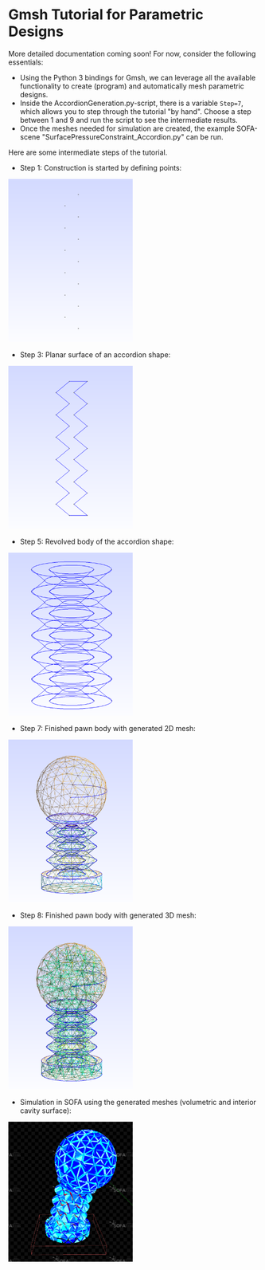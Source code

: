 # Gmsh Tutorial for Parametric Designs
More detailed documentation coming soon!
For now, consider the following essentials:
- Using the Python 3 bindings for Gmsh, we can leverage all the available functionality to create (program) and automatically mesh parametric designs.
- Inside the AccordionGeneration.py-script, there is a variable `Step=7`, which allows you to step through the tutorial "by hand". Choose a step between 1 and 9 and run the script to see the intermediate results.
- Once the meshes needed for simulation are created, the example SOFA-scene "SurfacePressureConstraint_Accordion.py" can be run.

Here are some intermediate steps of the tutorial. 

* Step 1: Construction is started by defining points:

<img src="../images/GmshTuto_Step1.png" width="250"> 

* Step 3: Planar surface of an accordion shape:

<img src="../images/GmshTuto_Step3.png" width="250"> 

* Step 5: Revolved body of the accordion shape:

<img src="../images/GmshTuto_Step5.png" width="250"> 

* Step 7: Finished pawn body with generated 2D mesh:

<img src="../images/GmshTuto_Step7.png" width="250"> 

* Step 8: Finished pawn body with generated 3D mesh:

<img src="../images/GmshTuto_Step8.png" width="250"> 

* Simulation in SOFA using the generated meshes (volumetric and interior cavity surface):

<img src="../images/GmshTuto_SOFASim.png" width="250"> 

